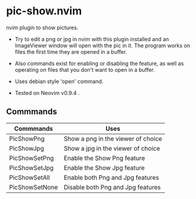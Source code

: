 # pic-show.nvim

nvim plugin to show pictures.

* Try to edit a png or jpg in nvim with this plugin installed and an ImageViewer window will open with the pic in it. The program works on files the first time they are opened in a buffer.

* Also commands exist for enabling or disabling the feature, as well as operating on files that you don't want to open in a buffer.

* Uses debian style 'open' command.

* Tested on Neovim v0.9.4 .

## Commmands

| Commmands | Uses |
|---|---|
| PicShowPng | Show a png in the viewer of choice |
| PicShowJpg | Show a jpg in the viewer of choice |
| PicShowSetPng | Enable the Show Png feature |
| PicShowSetJpg | Enable the Show Jpg feature |
| PicShowSetAll | Enable both Png and Jpg features |
| PicShowSetNone | Disable both Png and Jpg features |

